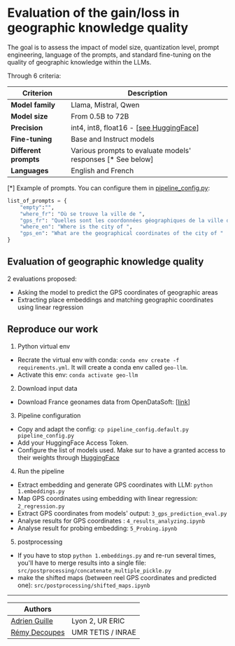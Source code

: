 # Evaluation of the gain/loss in geographic knowledge quality

The goal is to assess the impact of model size, quantization level, prompt engineering, language of the prompts, and standard fine-tuning on the quality of geographic knowledge within the LLMs.

Through 6 criteria:

| **Criterion**             | **Description**                                                  |
|---------------------------|------------------------------------------------------------------|
| **Model family**          | Llama, Mistral, Qwen                                             |
| **Model size**            | From 0.5B to 72B                                                   |
| **Precision**             | int4, int8, float16 - [[see HuggingFace](https://huggingface.co/docs/optimum/v1.17.1/concept_guides/quantization)]                                  |
| **Fine-tuning**           | Base and Instruct models                                         |
| **Different prompts**     | Various prompts to evaluate models' responses   [* See below]    |
| **Languages**             | English and French                                               |

[*] Example of prompts. You can configure them in [pipeline_config.py](https://github.com/AdrienGuille/geo-llm/blob/main/pipeline_config.default.py#L27):

```python
list_of_prompts = {
    "empty":"", 
    "where_fr": "Où se trouve la ville de ", 
    "gps_fr": "Quelles sont les coordonnées géographiques de la ville de ", 
    "where_en": "Where is the city of ", 
    "gps_en": "What are the geographical coordinates of the city of "
}
```

## Evaluation of geographic knowledge quality

2 evaluations proposed:

- Asking the model to predict the GPS coordinates of geographic areas
- Extracting place embeddings and matching geographic coordinates using linear regression

## Reproduce our work

1. Python virtual env

- Recrate the virtual env with conda: `conda env create -f requirements.yml`. It will create a conda env called `geo-llm`.
- Activate this env: `conda activate geo-llm`

2. Download input data

- Download France geonames data from OpenDataSoft: [[link](https://public.opendatasoft.com/explore/dataset/geonames-all-cities-with-a-population-1000/export/?flg=fr-fr&disjunctive.cou_name_en&sort=name&refine.cou_name_en=France)]

3. Pipeline configuration

- Copy and adapt the config: `cp pipeline_config.default.py pipeline_config.py`
- Add your HuggingFace Access Token.
- Configure the list of models used. Make sur to have a granted access to their weights through [HuggingFace](huggingface.co/)

4. Run the pipeline

- Extract embedding and generate GPS coordinates with LLM: `python 1.embeddings.py` 
- Map GPS coordinates using embedding with linear regression: `2_regression.py`
- Extract GPS coordinates from models' output: `3_gps_prediction_eval.py`
- Analyse results for GPS coordinates : `4_results_analyzing.ipynb`
- Analyse result for probing embedding: `5_Probing.ipynb`

5. postprocessing

- If you have to stop `python 1.embeddings.py` and re-run several times, you'll have to merge results into a single file: `src/postprocessing/concatenate_multiple_pickle.py`
- make the shifted maps (between reel GPS coordinates and predicted one): `src/postprocessing/shifted_maps.ipynb`

---

| Authors                                            |                         |
|----------------------------------------------------|------------------------------------|
| [Adrien Guille](https://adrienguille.github.io/)   | Lyon 2, UR ERIC                    |
| [Rémy Decoupes](https://remy.decoupes.pages.mia.inra.fr/website/) | UMR TETIS / INRAE   |
